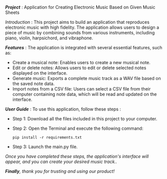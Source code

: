 ***Project*** : Application for Creating Electronic Music Based on Given Music Sheets

*Introduction* : This project aims to build an application that reproduces electronic music with high fidelity. The application allows users to design a piece of music by combining sounds from various instruments, including piano, violin, harpsichord, and vibraphone.

***Features*** : The application is integrated with several essential features, such as:

- Create a musical note: Enables users to create a new musical note.
- Edit or delete notes: Allows users to edit or delete selected notes displayed on the interface.
- Generate music: Exports a complete music track as a WAV file based on the saved note data.
- Import notes from a CSV file: Users can select a CSV file from their computer containing note data, which will be read and updated on the interface.

***User Guide*** : To use this application, follow these steps :
- Step 1: Download all the files included in this project to your computer.
- Step 2: Open the Terminal and execute the following command:

   `pip install -r requirements.txt`
- Step 3: Launch the main.py file.

 *Once you have completed these steps, the application's interface will appear, and you can create your desired music track..*

 ***Finally**, thank you for trusting and using our product!*
